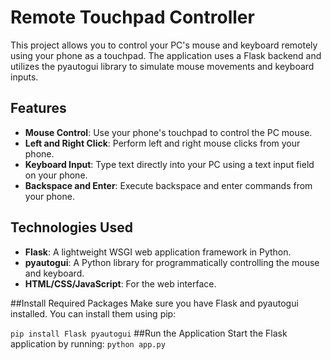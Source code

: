 # Remote Touchpad Controller

This project allows you to control your PC's mouse and keyboard remotely using your phone as a touchpad. The application uses a Flask backend and utilizes the pyautogui library to simulate mouse movements and keyboard inputs.

## Features
- **Mouse Control**: Use your phone's touchpad to control the PC mouse.
- **Left and Right Click**: Perform left and right mouse clicks from your phone.
- **Keyboard Input**: Type text directly into your PC using a text input field on your phone.
- **Backspace and Enter**: Execute backspace and enter commands from your phone.

## Technologies Used
- **Flask**: A lightweight WSGI web application framework in Python.
- **pyautogui**: A Python library for programmatically controlling the mouse and keyboard.
- **HTML/CSS/JavaScript**: For the web interface.

##Install Required Packages
Make sure you have Flask and pyautogui installed. You can install them using pip:


```pip install Flask pyautogui```
##Run the Application
Start the Flask application by running:
```python app.py```


